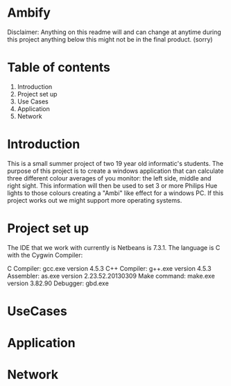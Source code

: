 Ambify
======

Disclaimer:
Anything on this readme will and can change at anytime during this project 
anything below this might not be in the final product. (sorry) 

Table of contents
=================
1. Introduction 
2. Project set up
3. Use Cases
4. Application
5. Network

Introduction
========= 

This is a small summer project of two 19 year old informatic's students.
The purpose of this project is to create a windows application that can 
calculate three different colour averages of you monitor:
the left side, middle and right sight. This information will then be used
to set 3 or more Philips Hue lights to those colours creating a "Ambi"
like effect for a windows PC. If this project works out we might support more operating systems. 

 Project set up
===========

The IDE that we work with currently is Netbeans is 7.3.1. The language is C with the Cygwin Compiler:

C Compiler:              gcc.exe version  4.5.3
C++ Compiler:          g++.exe version 4.5.3
Assembler:               as.exe version 2.23.52.20130309
Make command:       make.exe version 3.82.90
Debugger:                gbd.exe 

UseCases
========

Application
========

Network
======


